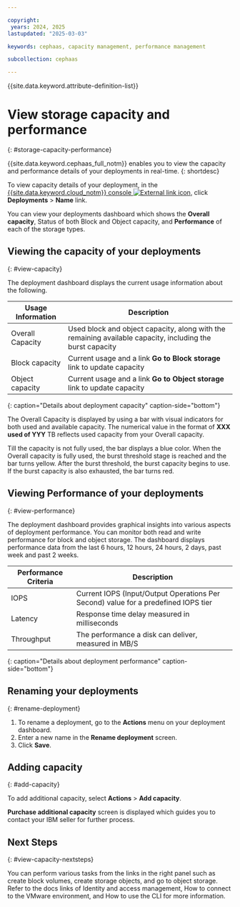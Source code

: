 ```yaml
---

copyright:
 years: 2024, 2025
lastupdated: "2025-03-03"

keywords: cephaas, capacity management, performance management

subcollection: cephaas

---
```


{{site.data.keyword.attribute-definition-list}}

# View storage capacity and performance
{: #storage-capacity-performance}

{{site.data.keyword.cephaas_full_notm}} enables you to view the capacity and performance details of your deployments in real-time.
{: shortdesc}

To view capacity details of your deployment, in the [{{site.data.keyword.cloud_notm}} console ![External link icon](../icons/launch-glyph.svg "External link icon")](https://{DomainName}/software-defined-storage), click **Deployments** > **Name** link.

You can view your deployments dashboard which shows the **Overall capacity**, Status of both Block and Object capacity, and **Performance** of each of the storage types.


## Viewing the capacity of your deployments
{: #view-capacity}

The deployment dashboard displays the current usage information about the following.

| Usage Information | Description |
|-------|-------------|
| Overall Capacity | Used block and object capacity, along with the remaining available capacity, including the burst capacity|
| Block capacity | Current usage and a link **Go to Block storage** link to update capacity |
| Object capacity | Current usage and a link **Go to Object storage** link to update capacity |
{: caption="Details about deployment capacity" caption-side="bottom"}

The Overall Capacity is displayed by using a bar with visual indicators for both used and available capacity. The numerical value in the format of **XXX used of YYY** TB reflects used capacity from your Overall capacity.

Till the capacity is not fully used, the bar displays a blue color. When the Overall capacity is fully used, the burst threshold stage is reached and the bar turns yellow. After the burst threshold, the burst capacity begins to use.
If the burst capacity is also exhausted, the bar turns red.

## Viewing Performance of your deployments
{: #view-performance}

The deployment dashboard provides graphical insights into various aspects of deployment performance. You can monitor both read and write performance for block and object storage. The dashboard displays performance data from the last 6 hours, 12 hours, 24 hours, 2 days, past week and past 2 weeks.

| Performance Criteria | Description |
|-------|-------------|
| IOPS | Current IOPS (Input/Output Operations Per Second) value for a predefined IOPS tier |
| Latency | Response time delay measured in milliseconds |
| Throughput| The performance a disk can deliver, measured in MB/S|
{: caption="Details about deployment performance" caption-side="bottom"}


## Renaming your deployments
{: #rename-deployment}

1. To rename a deployment, go to the **Actions** menu on your deployment dashboard.
2. Enter a new name in the **Rename deployment** screen.
3. Click **Save**.

## Adding capacity
{: #add-capacity}

To add additional capacity, select **Actions** > **Add capacity**.

**Purchase additional capacity** screen is displayed which guides you to contact your IBM seller for further process.

## Next Steps
{: #view-capacity-nextsteps}

You can perform various tasks from the links in the right panel such as create block volumes, create storage objects, and go to object storage. Refer to the docs links of Identity and access management, How to connect to the VMware environment, and How to use the CLI for more information.
